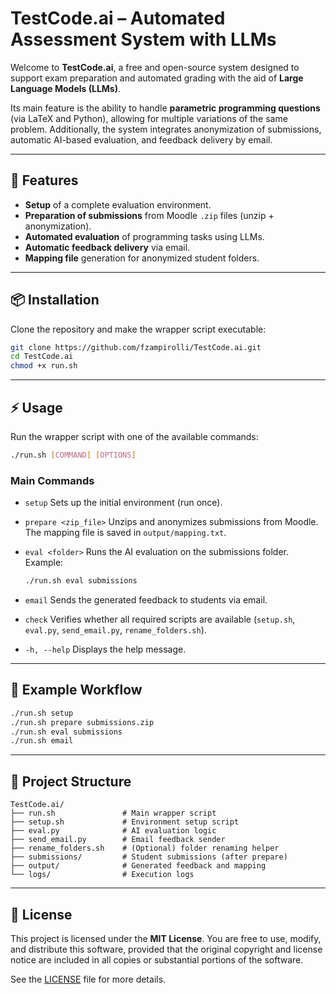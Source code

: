 # TestCode.ai – Automated Assessment System with LLMs

Welcome to **TestCode.ai**, a free and open-source system designed to support exam preparation and automated grading with the aid of **Large Language Models (LLMs)**.

Its main feature is the ability to handle **parametric programming questions** (via LaTeX and Python), allowing for multiple variations of the same problem. Additionally, the system integrates anonymization of submissions, automatic AI-based evaluation, and feedback delivery by email.

---

## 🚀 Features
- **Setup** of a complete evaluation environment.
- **Preparation of submissions** from Moodle `.zip` files (unzip + anonymization).
- **Automated evaluation** of programming tasks using LLMs.
- **Automatic feedback delivery** via email.
- **Mapping file** generation for anonymized student folders.

---

## 📦 Installation
Clone the repository and make the wrapper script executable:

```bash
git clone https://github.com/fzampirolli/TestCode.ai.git
cd TestCode.ai
chmod +x run.sh
````

---

## ⚡ Usage

Run the wrapper script with one of the available commands:

```bash
./run.sh [COMMAND] [OPTIONS]
```

### Main Commands

* `setup`
  Sets up the initial environment (run once).

* `prepare <zip_file>`
  Unzips and anonymizes submissions from Moodle.
  The mapping file is saved in `output/mapping.txt`.

* `eval <folder>`
  Runs the AI evaluation on the submissions folder.
  Example:

  ```bash
  ./run.sh eval submissions
  ```

* `email`
  Sends the generated feedback to students via email.

* `check`
  Verifies whether all required scripts are available
  (`setup.sh`, `eval.py`, `send_email.py`, `rename_folders.sh`).

* `-h, --help`
  Displays the help message.

---

## 🔄 Example Workflow

```bash
./run.sh setup
./run.sh prepare submissions.zip
./run.sh eval submissions
./run.sh email
```

---

## 📂 Project Structure

```
TestCode.ai/
├── run.sh               # Main wrapper script
├── setup.sh             # Environment setup script
├── eval.py              # AI evaluation logic
├── send_email.py        # Email feedback sender
├── rename_folders.sh    # (Optional) folder renaming helper
├── submissions/         # Student submissions (after prepare)
├── output/              # Generated feedback and mapping
└── logs/                # Execution logs
```

---

## 📜 License

This project is licensed under the **MIT License**.
You are free to use, modify, and distribute this software, provided that the original copyright
and license notice are included in all copies or substantial portions of the software.

See the [LICENSE](LICENSE.txt) file for more details.
